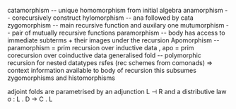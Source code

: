 catamorphism -- unique homomorphism from initial algebra
anamorphism  -- corecursively construct
hylomorphism -- ana followed by cata
zygomorphism -- main recursive function and auxilary one
mutumorphism -- pair of mutually recursive functions
paramorphism -- body has access to immediate subterms + their images under the recursion
Apomorphism  -- paramorphism = prim recursion over inductive data , apo = prim corecursion over coinductive data
generalised fold -- polymorphic recursion for nested datatypes
rsfes (rec schemes from comonads) ⇒ context information available to body of recursion
this subsumes zygomorphisms and histomorphisms

adjoint folds are parametrised by an adjunction L ⊣ R and a distributive law σ : L . D → C . L
